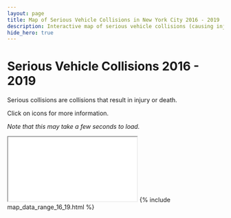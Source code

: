 ```yaml
---
layout: page
title: Map of Serious Vehicle Collisions in New York City 2016 - 2019
description: Interactive map of serious vehicle collisions (causing injuries or fatalities) in New York City (NYC) 2016 - 2019
hide_hero: true
---
```

# Serious Vehicle Collisions 2016 - 2019
Serious collisions are collisions that result in injury or death. 

Click on icons for more information.

_Note that this may take a few seconds to load._
<iframe src="serious_map_16_19.html"></iframe>
{% include map_data_range_16_19.html %}
